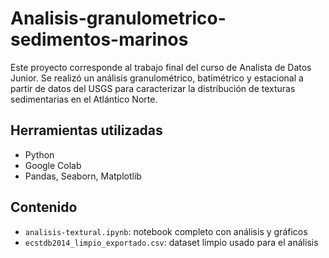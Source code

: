# Analisis-granulometrico-sedimentos-marinos
Este proyecto corresponde al trabajo final del curso de Analista de Datos Junior. Se realizó un análisis granulométrico, batimétrico y estacional a partir de datos del USGS para caracterizar la distribución de texturas sedimentarias en el Atlántico Norte.

## Herramientas utilizadas
- Python
- Google Colab
- Pandas, Seaborn, Matplotlib

## Contenido
- `analisis-textural.ipynb`: notebook completo con análisis y gráficos
- `ecstdb2014_limpio_exportado.csv`: dataset limpio usado para el análisis
